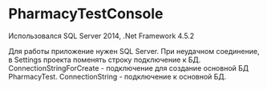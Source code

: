 # PharmacyTestConsole
Использовался SQL Server 2014, .Net Framework 4.5.2

Для работы приложение нужен SQL Server.
При неудачном соединение, в Settings проекта поменять строку подключение к БД.
ConnectionStringForCreate - подключение для создание основной БД PharmacyTest.
ConnectionString - подключение к основной БД.
